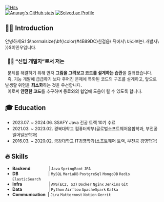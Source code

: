 
[![Hits](https://hits.seeyoufarm.com/api/count/incr/badge.svg?url=https%3A%2F%2Fgithub.com%2Flmw7414%2Fhit-counter&count_bg=%2313DDC7&title_bg=%237C7C7C&icon=apacheairflow.svg&icon_color=%23E7E7E7&title=hits&edge_flat=false)](https://hits.seeyoufarm.com)</br>
[![Anurag's GitHub stats](https://github-readme-stats.vercel.app/api?username=lmw7414)](https://github.com/lmw7414/github-readme-stats)
[![Solved.ac Profile](http://mazassumnida.wtf/api/v2/generate_badge?boj=lmw7414)](https://solved.ac/lmw7414/)
## 👋🏻 **Introduction**

#### 
안녕하세요! <span>$\normalsize{\bf{\color{#4B89DC}한걸음\ 뒤에서\ 바라보는\ 개발자\ }}$</span>이민우입니다.
### &nbsp;&nbsp;👦🏻 “신입 개발자”로서 저는
 &nbsp;&nbsp;문제를 해결하기 위해 먼저 **그림을 그려보고 코드를 설계하는 습관**을 길러왔습니다.
 </br>&nbsp;&nbsp;즉, 기능 개발에 급급하기 보다 주어진 문제에 특화된 코드의 구조를 설계하고, 앞으로 발생할 위험을 **최소화**하는 것을 우선합니다.
 </br>&nbsp;&nbsp;이로써 **안전한 코드**를 추구하며 동료와의 협업에 도움이 될 수 있도록 합니다.
 
 ## 🎓 Education
- 2023.07. ~ 2024.06.    SSAFY Java 전공 트랙 10기 수료
- 2021.03. ~ 2023.02.    경북대학교 컴퓨터학부(글로벌소프트웨어융합학과, 부전공 일어일문학과)
- 2016.03. ~ 2020.02.    금강대학교 IT경영학과(소프트웨어 트랙, 부전공 경영학과)

## 🔥 **Skills**

- **Backend**&nbsp;&nbsp;&nbsp;&nbsp;&nbsp;&nbsp;&nbsp;&nbsp;&nbsp;&nbsp;&nbsp;&nbsp;&nbsp;&nbsp;&nbsp;| `Java` `SpringBoot` `JPA`
- **DB**&nbsp;&nbsp;&nbsp;&nbsp;&nbsp;&nbsp;&nbsp;&nbsp;&nbsp;&nbsp;&nbsp;&nbsp;&nbsp;&nbsp;&nbsp;&nbsp;&nbsp;&nbsp;&nbsp;&nbsp;&nbsp;&nbsp;&nbsp;&nbsp;&nbsp;| `MySQL` `MariaDB` `PostgreSql` `MongoDB` `Redis` `ElasticSearch`
- **Infra**&nbsp;&nbsp;&nbsp;&nbsp;&nbsp;&nbsp;&nbsp;&nbsp;&nbsp;&nbsp;&nbsp;&nbsp;&nbsp;&nbsp;&nbsp;&nbsp;&nbsp;&nbsp;&nbsp;&nbsp;&nbsp;&nbsp;| `AWS(EC2, S3)` `Docker` `Nginx` `Jenkins` `Git`
- **Data**&nbsp;&nbsp;&nbsp;&nbsp;&nbsp;&nbsp;&nbsp;&nbsp;&nbsp;&nbsp;&nbsp;&nbsp;&nbsp;&nbsp;&nbsp;&nbsp;&nbsp;&nbsp;&nbsp;&nbsp;&nbsp;&nbsp;| `Python` `Airflow` `ApacheSpark` `Kafka`
- **Communication**&nbsp;&nbsp;| `Jira` `Mattermost` `Notion` `Gerrit`
